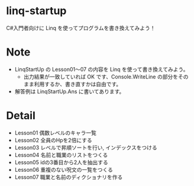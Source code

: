 # linq-startup
C#入門者向けに Linq を使ってプログラムを書き換えてみよう！

# Note
- LinqStartUp の Lesson01～07 の内容を Linq を使って書き換えてみよう。
	- 出力結果が一致していれば OK です、Console.WriteLine の部分をそのまま利用するか、書き直すかは自由です。
- 解答例は LinqStartUp.Ans に書いてあります。

# Detail
- Lesson01 偶数レベルのキャラ一覧
- Lesson02 全員のHpを2倍にする
- Lesson03 レベルで昇順ソートを行い, インデックスをつける
- Lesson04 名前と職業のリストをつくる
- Lesson05 idの3番目から2人を抽出する
- Lesson06 重複のない呪文の一覧をつくる
- Lesson07 職業と名前のディクショナリを作る